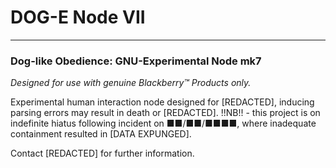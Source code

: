 # DOG-E Node VII

---

### Dog-like Obedience: GNU-Experimental Node mk7

*Designed for use with genuine Blackberry™ Products only.*

Experimental human interaction node designed for [REDACTED], inducing parsing errors may result in death or [REDACTED]. !!NB!! - this project is on indefinite hiatus following incident on ■■/■■/■■■■, where inadequate containment resulted in [DATA EXPUNGED].

Contact [REDACTED] for further information.
